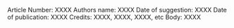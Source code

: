 Article Number: XXXX
Authors name: XXXX
Date of suggestion: XXXX
Date of publication: XXXX
Credits: XXXX, XXXX, XXXX, etc
Body: XXXX